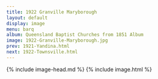 ```yaml
---
title: 1922 Granville Maryborough
layout: default
display: image
menu: barq
album: Queensland Baptist Churches from 1851 Album
image: 1922-Granville-Maryborough.jpg
prev: 1921-Yandina.html
next: 1922-Townsville.html
---
```

{% include image-head.md %}
{% include image.html %}